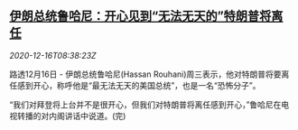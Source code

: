 <!--1608108878000-->
[伊朗总统鲁哈尼：开心见到“无法无天的”特朗普将离任](https://cn.reuters.com/article/iran-rouhani-trump-leave-1216-idCNKBS28Q0ZA)
------

<div><i>2020-12-16T08:38:23Z</i></div><p>路透12月16日 - 伊朗总统鲁哈尼(Hassan Rouhani)周三表示，他对特朗普将要离任感到开心，称呼他是“最无法无天的美国总统”，也是一名“恐怖分子”。</p><p>“我们对拜登将上台并不是很开心，但我们对特朗普将离任感到开心，”鲁哈尼在电视转播的对内阁讲话中说道。(完)</p>
